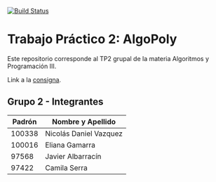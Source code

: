 [![Build Status](https://travis-ci.com/ndvazquez/algo3-tp2j.svg?token=5yxYEqtupHRKE4zpUYTe&branch=master)](https://travis-ci.com/ndvazquez/algo3-tp2j)
# Trabajo Práctico 2: AlgoPoly

Este repositorio corresponde al TP2 grupal de la materia Algoritmos y Programación III.

Link a la [consigna](https://docs.google.com/document/d/1RyvpADWb5YdPkJh7CrAvl50YPDFybpk-A0Vhe_ewsRg/edit).

## Grupo 2 - Integrantes

| Padrón | Nombre y Apellido      |
|--------|------------------------|
| 100338 | Nicolás Daniel Vazquez |
| 100016 | Eliana Gamarra         |
| 97568  | Javier Albarracín      |
| 97422  | Camila Serra           |
